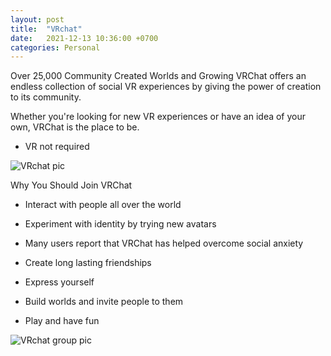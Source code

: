 ```yaml
---
layout: post
title:  "VRchat"
date:   2021-12-13 10:36:00 +0700
categories: Personal
---
```


Over 25,000 Community Created Worlds and Growing
VRChat offers an endless collection of social VR experiences by giving the power of creation to its community. 

Whether you're looking for new VR experiences or have an idea of your own, VRChat is the place to be.

* VR not required   

![VRchat pic](https://cdn.cloudflare.steamstatic.com/steam/apps/438100/capsule_616x353.jpg?t=1597188061)
  
Why You Should Join VRChat
- Interact with people all over the world

- Experiment with identity by trying new avatars

- Many users report that VRChat has helped overcome social anxiety

- Create long lasting friendships

- Express yourself

- Build worlds and invite people to them

- Play and have fun
  
![VRchat group pic](https://ocdn.eu/pulscms-transforms/1/5Xak9kpTURBXy8zMzEwZTdkYjkyMGNjMzExNjgxZmI0ZTY1ZDUzY2Y0NS5wbmeSlQMAAM0CgM0BaJMFzQMUzQG8gqEwAaExAA)
